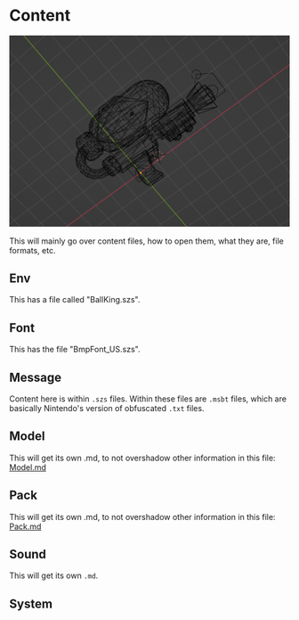 # Content
![weapons](https://github.com/Delus1onL/Images/blob/main/Weaponsimg.png)

This will mainly go over content files, how to open them, what they are, file formats, etc. 

## Env
This has a file called "BallKing.szs".

## Font
This has the file "BmpFont_US.szs".

## Message

Content here is within `.szs` files. Within these files are `.msbt` files, which are basically Nintendo's version of obfuscated `.txt` files.
## Model

This will get its own .md, to not overshadow other information in this file: [Model.md](https://github.com/Delus1onL/Splatoon-Decompile-For-Splatoon-Legends/blob/main/Documentation/Notes/Model.md)
## Pack

This will get its own .md, to not overshadow other information in this file: [Pack.md](https://github.com/Delus1onL/Splatoon-Decompile-For-Splatoon-Legends/blob/main/Documentation/Notes/Pack.md)
## Sound

This will get its own `.md`.
## System
